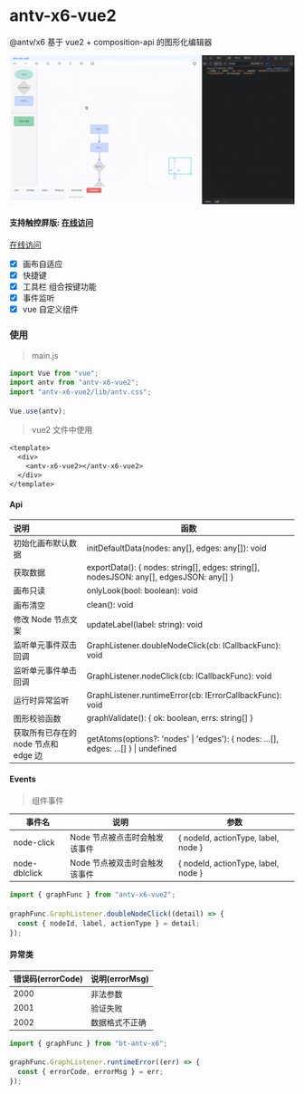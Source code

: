 # antv-x6-vue2

@antv/x6 基于 vue2 + composition-api 的图形化编辑器

![antv-x6-vue2](media/antv-x6-vue2.gif)

#### 支持触控屏版: [在线访问](https://g0ngjie.github.io/antv-x6-vue3-demo/)
[在线访问](https://g0ngjie.github.io/alrale-laboratory/materials/x6/#/)

- [x] 画布自适应
- [x] 快捷键
- [x] 工具栏 组合按键功能
- [x] 事件监听
- [x] vue 自定义组件

### 使用

> main.js

```js
import Vue from "vue";
import antv from "antv-x6-vue2";
import "antv-x6-vue2/lib/antv.css";

Vue.use(antv);
```

> vue2 文件中使用

```vue
<template>
  <div>
    <antv-x6-vue2></antv-x6-vue2>
  </div>
</template>
```

#### Api

| 说明                                 | 函数                                                                                   |
| :----------------------------------- | -------------------------------------------------------------------------------------- |
| 初始化画布默认数据                   | initDefaultData(nodes: any[], edges: any[]): void                                      |
| 获取数据                             | exportData(): { nodes: string[], edges: string[], nodesJSON: any[], edgesJSON: any[] } |
| 画布只读                             | onlyLook(bool: boolean): void                                                          |
| 画布清空                             | clean(): void                                                                          |
| 修改 Node 节点文案                   | updateLabel(label: string): void                                                       |
| 监听单元事件双击回调                 | GraphListener.doubleNodeClick(cb: ICallbackFunc): void                                 |
| 监听单元事件单击回调                 | GraphListener.nodeClick(cb: ICallbackFunc): void                                       |
| 运行时异常监听                       | GraphListener.runtimeError(cb: IErrorCallbackFunc): void                               |
| 图形校验函数                         | graphValidate(): { ok: boolean, errs: string[] }                                       |
| 获取所有已存在的 node 节点和 edge 边 | getAtoms(options?: 'nodes' \| 'edges'): { nodes: ...[], edges: ...[] } \| undefined    |

#### Events

> 组件事件

| 事件名        | 说明                          | 参数                                |
| ------------- | ----------------------------- | ----------------------------------- |
| node-click    | Node 节点被点击时会触发该事件 | { nodeId, actionType, label, node } |
| node-dblclick | Node 节点被双击时会触发该事件 | { nodeId, actionType, label, node } |

```js
import { graphFunc } from "antv-x6-vue2";

graphFunc.GraphListener.doubleNodeClick((detail) => {
  const { nodeId, label, actionType } = detail;
});
```

#### 异常类

| 错误码(errorCode) | 说明(errorMsg) |
| ----------------- | -------------- |
| 2000              | 非法参数       |
| 2001              | 验证失败       |
| 2002              | 数据格式不正确 |

```js
import { graphFunc } from "bt-antv-x6";

graphFunc.GraphListener.runtimeError((err) => {
  const { errorCode, errorMsg } = err;
});
```
